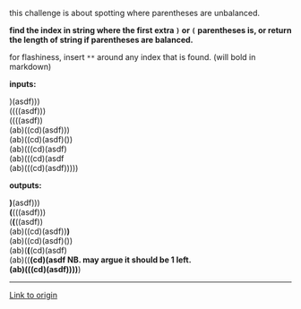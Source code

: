 this challenge is about spotting where parentheses are unbalanced.

**find the index in string where the first extra `)` or `(` parentheses is, or return the length of string if parentheses are balanced.**

for flashiness, insert `**` around any index that is found. (will bold in markdown)

**inputs:**  

)(asdf)))  
((((asdf)))   
((((asdf))  
(ab)((cd)(asdf)))  
(ab)((cd)(asdf)())  
(ab)(((cd)(asdf)  
(ab)(((cd)(asdf  
(ab)(((cd)(asdf)))))  

**outputs:**

**)**(asdf)))  
**(**(((asdf)))  
(**(**((asdf))  
(ab)((cd)(asdf))**)**  
(ab)((cd)(asdf)())  
(ab)(**(**(cd)(asdf)  
(ab)((**(**cd)(asdf  NB. may argue it should be 1 left.  
(ab)(((cd)(asdf)))**)**)

---

[Link to origin](https://www.reddit.com/r/dailyprogrammer/5m034l)